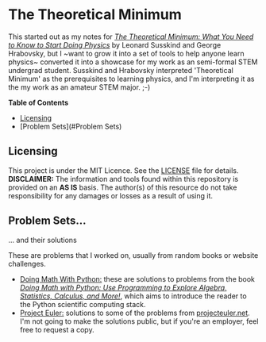 # The Theoretical Minimum

This started out as my notes for _[The Theoretical Minimum: What You Need to Know to Start Doing Physics](https://www.amazon.com/Theoretical-Minimum-Start-Doing-Physics/dp/0465075681)_ by Leonard Susskind and George Hrabovsky, but I ~want to grow it into a set of tools to help anyone learn physics~ converted it into a showcase for my work as an semi-formal STEM undergrad student. Susskind and Hrabovsky interpreted 'Theoretical Minimum' as the prerequisites to learning physics, and I'm interpreting it as the my work as an amateur STEM major. ;-)

__Table of Contents__
* [Licensing](#Licensing)
* [Problem Sets](#Problem Sets)

## Licensing
This project is under the MIT Licence. See the [LICENSE](LICENSE) file for details. __DISCLAIMER:__ The information and tools found within this repository is provided on an __AS IS__ basis. The author(s) of this resource do not take responsibility for any damages or losses as a result of using it.

## Problem Sets...
... and their solutions

These are problems that I worked on, usually from random books or website challenges.

* [Doing Math With Python:](./BOOK_DMWP) these are solutions to problems from the book _[Doing Math with Python: Use Programming to Explore Algebra, Statistics, Calculus, and More!](https://www.nostarch.com/doingmathwithpython)_, which aims to introduce the reader to the Python scientific computing stack.
* [Project Euler:](./SITE_PROEULER) solutions to some of the problems from [projecteuler.net](https://projecteuler.net). I'm not going to make the solutions public, but if you're an employer, feel free to request a copy.
